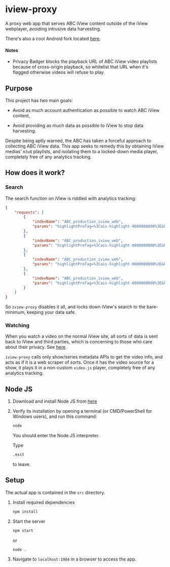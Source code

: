 # iview-proxy

A proxy web app that serves ABC iView content outside of the iView webplayer, avoiding intrusive data harvesting.

There's also a cool Android fork located [here](https://github.com/kaputnikGo/AndIViewProxy).


#### Notes

- Privacy Badger blocks the playback URL of ABC iView video playlists because of cross-origin playback, so whitelist that URL when it's flagged otherwise videos will refuse to play.

## Purpose

This project has two main goals:

- Avoid as much account authentication as possible to watch ABC iView content,

- Avoid providing as much data as possible to iView to stop data harvesting.

Despite being aptly warned, the ABC has taken a forceful approach to collecting ABC iView data. This app seeks to remedy this by obtaining iView medias' `m3u8` playlists, and isolating them to a locked-down media player, completely free of any analytics tracking.

## How does it work?

### Search

The search function on iView is riddled with analytics tracking:

```json
{
	"requests": [
		{
			"indexName": "ABC_production_iview_web",
			"params": "highlightPreTag=%3Cais-highlight-0000000000%3E&highlightPostTag=%3C%2Fais-highlight-0000000000%3E&getRankingInfo=true&clickAnalytics=true&analytics=true&userToken=anonymous-60451354-4525-401b-9a54-3e18fa480cd5&facetFilters=playable%3A%20-false&query=s&facets=%5B%5D&tagFilters="
		},
		{
			"indexName": "ABC_production_iview_web",
			"params": "highlightPreTag=%3Cais-highlight-0000000000%3E&highlightPostTag=%3C%2Fais-highlight-0000000000%3E&getRankingInfo=true&clickAnalytics=true&analytics=true&userToken=anonymous-60451354-4525-401b-9a54-3e18fa480cd5&facetFilters=playable%3A%20-false&query=s&hitsPerPage=6&filters=docType%3A%20category%20OR%20docType%3A%20channel&ruleContexts=iview_categories&facets=%5B%5D&tagFilters="
		},
		{
			"indexName": "ABC_production_iview_web",
			"params": "highlightPreTag=%3Cais-highlight-0000000000%3E&highlightPostTag=%3C%2Fais-highlight-0000000000%3E&getRankingInfo=true&clickAnalytics=true&analytics=true&userToken=anonymous-60451354-4525-401b-9a54-3e18fa480cd5&facetFilters=playable%3A%20-false&query=s&hitsPerPage=8&filters=docType%3A%20Program&ruleContexts=iview_programs&page=0&facets=%5B%5D&tagFilters="
		},
		{
			"indexName": "ABC_production_iview_web",
			"params": "highlightPreTag=%3Cais-highlight-0000000000%3E&highlightPostTag=%3C%2Fais-highlight-0000000000%3E&getRankingInfo=true&clickAnalytics=true&analytics=true&userToken=anonymous-60451354-4525-401b-9a54-3e18fa480cd5&facetFilters=playable%3A%20-false&query=s&hitsPerPage=8&filters=docType%3A%20VideoEpisode%20AND%20NOT%20subType%3A%20feature%20AND%20NOT%20subType%3A%20livestream&ruleContexts=iview_episodes&page=0&facets=%5B%5D&tagFilters="
		}
	]
}
```

So `iview-proxy` disables it all, and locks down iView's search to the bare-minimum, keeping your data safe.

### Watching

When you watch a video on the normal iView site, all sorts of data is sent back to iView and third parties, which is concerning to those who care about their privacy. See [here](https://github.com/AusOpenTech/ABCData/).

`iview-proxy` calls only show/series metadata APIs to get the video info, and acts as if it is a web scraper of sorts. Once it has the video source for a show, it plays it in a non-custom `video.js` player, completely free of any analytics tracking.

## Node JS

1. Download and install Node JS from [here](https://nodejs.org/en/)

2. Verify its installation by opening a terminal (or CMD/PowerShell for Windows users), and run this command:

	```sh
	node
	```

	You should enter the Node JS interpreter.
	
	Type
	
	```sh
	.exit
	```

	to leave.

## Setup

The actual app is contained in the `src` directory.

1. Install required dependencies

    ```sh
    npm install
    ```

2. Start the server

    ```sh
    npm start
    ```

    or 

    ```sh
    node .
    ```

3. Navigate to `localhost:1984` in a browser to access the app.